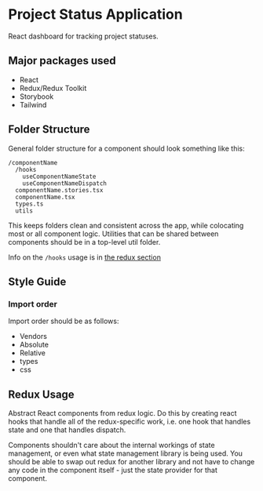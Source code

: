 # Project Status Application

React dashboard for tracking project statuses.

## Major packages used

- React
- Redux/Redux Toolkit
- Storybook
- Tailwind

## Folder Structure

General folder structure for a component should look something like this:

```
/componentName
  /hooks
    useComponentNameState
    useComponentNameDispatch
  componentName.stories.tsx
  componentName.tsx
  types.ts
  utils
```

This keeps folders clean and consistent across the app, while colocating most or all component logic. Utilities that can be shared between components should be in a top-level util folder.

Info on the `/hooks` usage is in [the redux section](#Redux-Usage)

## Style Guide

### Import order

Import order should be as follows:

- Vendors
- Absolute
- Relative
- types
- css

## Redux Usage

Abstract React components from redux logic. Do this by creating react hooks that handle all of the redux-specific work, i.e. one hook that handles state and one that handles dispatch.

Components shouldn't care about the internal workings of state management, or even what state management library is being used. You should be able to swap out redux for another library and not have to change any code in the component itself - just the state provider for that component.
